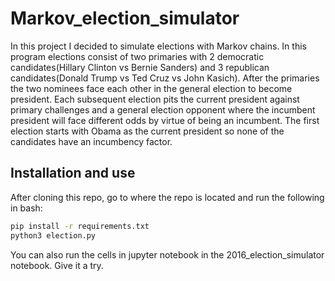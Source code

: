 # Markov_election_simulator

In this project I decided to simulate elections with Markov chains. In this program elections consist of two primaries with 2 democratic candidates(Hillary Clinton vs Bernie Sanders) and 3 republican candidates(Donald Trump vs Ted Cruz vs John Kasich). After the primaries the two nominees face each other in the general election to become president. Each subsequent election pits the current president against primary challenges and a general election opponent where the incumbent president will face different odds by virtue of being an incumbent. The first election starts with Obama as the current president so none of the candidates have an incumbency factor.

## Installation and use
After cloning this repo, go to where the repo is located and run the following in bash:

```bash
pip install -r requirements.txt
python3 election.py
```

You can also run the cells in jupyter notebook in the 2016_election_simulator notebook. Give it a try.
